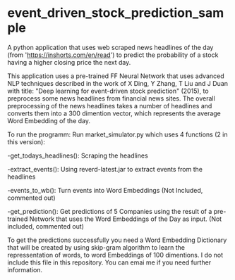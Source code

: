 # event_driven_stock_prediction_sample
A python application that uses web scraped news headlines of the day (from 'https://inshorts.com/en/read') to predict the probability of a stock having a higher closing price the next day.

This application uses a pre-trained FF Neural Network that uses advanced NLP techniques described in the work of X Ding, Y Zhang, T Liu and J Duan with title: "Deep learning for event-driven stock prediction" (2015), to preprocess some news headlines from financial news sites. The overall preprocessing of the news headlines takes a number of headlines and converts them into a 300 dimention vector, which represents the average Word Embedding of the day.

To run the programm:
Run market_simulator.py which uses 4 functions (2 in this version):

-get_todays_headlines(): Scraping the headlines

-extract_events(): Using reverd-latest.jar to extract events from the headlines

-events_to_wb(): Turn events into Word Embeddings (Not Included, commented out)

-get_prediction(): Get predictions of 5 Companies using the result of a pre-trained Network that uses the Word Embeddings of the Day as                      input. (Not included, commented out)

To get the predictions successfully you need a Word Embedding Dictionary that will be created by using skip-gram algorithm to learn the repressentation of words, to word Embeddings of 100 dimentions. I do not include this file in this repository. You can emai me if you need further information.





